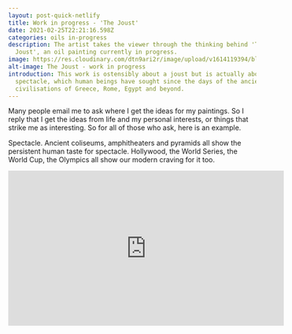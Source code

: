 ```yaml
---
layout: post-quick-netlify
title: Work in progress - 'The Joust'
date: 2021-02-25T22:21:16.598Z
categories: oils in-progress
description: The artist takes the viewer through the thinking behind 'The
  Joust', an oil painting currently in progress.
image: https://res.cloudinary.com/dtn9ari2r/image/upload/v1614119394/blog/joust-in-progress-small.png
alt-image: The Joust - work in progress
introduction: This work is ostensibly about a joust but is actually about
  spectacle, which human beings have sought since the days of the ancient
  civilisations of Greece, Rome, Egypt and beyond.
---
```

Many people email me to ask where I get the ideas for my paintings. So I reply that I get the ideas from life and my personal interests, or things that strike me as interesting. So for all of those who ask, here is an example.

Spectacle. Ancient coliseums, amphitheaters and pyramids all show the persistent human taste for spectacle. Hollywood, the World Series, the World Cup, the Olympics all show our modern craving for it too.

<iframe width="560" height="315" src="https://www.youtube.com/embed/iFewmrlpDUg" frameborder="0" allow="accelerometer; autoplay; clipboard-write; encrypted-media; gyroscope; picture-in-picture" allowfullscreen></iframe>